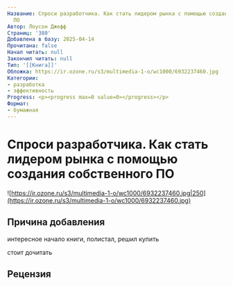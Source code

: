 ```yaml
---
Название: Спроси разработчика. Как стать лидером рынка с помощью создания собственного
  ПО
Автор: Лоусон Джефф
Страниц: '380'
Добавлена в базу: 2025-04-14
Прочитана: false
Начал читать: null
Закончил читать: null
Тип: '[[Книга]]'
Обложка: https://ir.ozone.ru/s3/multimedia-1-o/wc1000/6932237460.jpg
Категории:
- разработка
- эффективность
Progress: <p><progress max=0 value=0></progress></p>
Формат:
- бумажная
---
```

# Спроси разработчика. Как стать лидером рынка с помощью создания собственного ПО

![https://ir.ozone.ru/s3/multimedia-1-o/wc1000/6932237460.jpg|250](https://ir.ozone.ru/s3/multimedia-1-o/wc1000/6932237460.jpg)

## Причина добавления

интересное начало книги, полистал, решил купить

стоит дочитать

## Рецензия